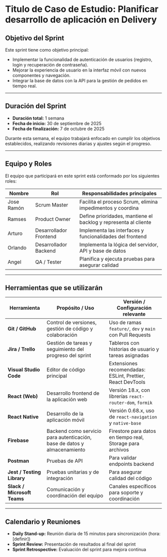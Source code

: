 # Titulo de Caso de Estudio: Planificar desarrollo de aplicación en Delivery

## Objetivo del Sprint

Este sprint tiene como objetivo principal: 

- Implementar la funcionalidad de autenticación de usuarios (registro, login y recuperación de contraseña).
- Mejorar la experiencia de usuario en la interfaz móvil con nuevos componentes y navegación.
- Integrar la base de datos con la API para la gestión de pedidos en tiempo real.

---

## Duración del Sprint

- **Duración total:** 1 semana
- **Fecha de inicio:** 30 de septiembre de 2025
- **Fecha de finalización:** 7 de octubre de 2025

Durante esta semana, el equipo trabajará enfocado en cumplir los objetivos establecidos, realizando revisiones diarias y ajustes según el progreso.

---

## Equipo y Roles

El equipo que participará en este sprint está conformado por los siguientes roles:

| Nombre           | Rol                 | Responsabilidades principales                                  |
|------------------|---------------------|---------------------------------------------------------------|
| Jose Ramón       | Scrum Master        | Facilita el proceso Scrum, elimina impedimentos y coordina    |
| Ramses           | Product Owner       | Define prioridades, mantiene el backlog y representa al cliente|
| Arturo           | Desarrollador Frontend | Implementa las interfaces y funcionalidades del frontend       |
| Orlando          | Desarrollador Backend  | Implementa la lógica del servidor, API y base de datos          |
| Angel            | QA / Tester          | Planifica y ejecuta pruebas para asegurar calidad              |

---

## Herramientas que se utilizarán

| Herramienta        | Propósito / Uso                                             | Versión / Configuración relevante                       |
|--------------------|-------------------------------------------------------------|--------------------------------------------------------|
| **Git / GitHub**   | Control de versiones, gestión de código y colaboración      | Uso de ramas `feature/`, `dev` y `main` con Pull Requests |
| **Jira / Trello**  | Gestión de tareas y seguimiento del progreso del sprint     | Tableros con historias de usuario y tareas asignadas   |
| **Visual Studio Code** | Editor de código principal                                  | Extensiones recomendadas: ESLint, Prettier, React DevTools |
| **React (Web)**    | Desarrollo frontend de la aplicación web                     | Versión 18.x, con librerías `react-router-dom`, `formik`|
| **React Native**   | Desarrollo de la aplicación móvil                            | Versión 0.68.x, uso de `react-navigation` y `native-base` |
| **Firebase**       | Backend como servicio para autenticación, base de datos y almacenamiento | Firestore para datos en tiempo real, Storage para archivos |
| **Postman**        | Pruebas de API                                               | Para validar endpoints backend                          |
| **Jest / Testing Library** | Pruebas unitarias y de integración                      | Para asegurar calidad del código                         |
| **Slack / Microsoft Teams** | Comunicación y coordinación del equipo                   | Canales específicos para soporte y coordinación         |

---

## Calendario y Reuniones

- **Daily Stand-up:** Reunión diaria de 15 minutos para sincronización (hora: [definir])
- **Sprint Review:** Presentación de resultados al final del sprint
- **Sprint Retrospective:** Evaluación del sprint para mejora continua
